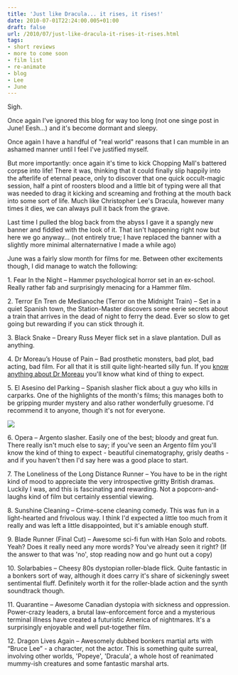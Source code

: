 ```yaml
---
title: 'Just like Dracula... it rises, it rises!'
date: 2010-07-01T22:24:00.005+01:00
draft: false
url: /2010/07/just-like-dracula-it-rises-it-rises.html
tags: 
- short reviews
- more to come soon
- film list
- re-animate
- blog
- Lee
- June
---
```


Sigh.  
  
Once again I've ignored this blog for way too long (not one singe post in June! Eesh...) and it's become dormant and sleepy.  
  
Once again I have a handful of "real world" reasons that I can mumble in an ashamed manner until I feel I've justified myself.  
  
But more importantly: once again it's time to kick Chopping Mall's battered corpse into life! There it was, thinking that it could finally slip happily into the afterlife of eternal peace, only to discover that one quick occult-magic session, half a pint of roosters blood and a little bit of typing were all that was needed to drag it kicking and screaming and frothing at the mouth back into some sort of life. Much like Christopher Lee's Dracula, however many times it dies, we can always pull it back from the grave.  
  
Last time I pulled the blog back from the abyss I gave it a spangly new banner and fiddled with the look of it. That isn't happening right now but here we go anyway... (not entirely true; I have replaced the banner with a slightly more minimal alternaternative I made a while ago)  
  
June was a fairly slow month for films for me. Between other excitements though, I did manage to watch the following:  
  
1\. Fear In the Night – Hammer psychological horror set in an ex-school. Really rather fab and surprisingly menacing for a Hammer film.  
  
2\. Terror En Tren de Medianoche (Terror on the Midnight Train) – Set in a quiet Spanish town, the Station-Master discovers some eerie secrets about a train that arrives in the dead of night to ferry the dead. Ever so slow to get going but rewarding if you can stick through it.  
  
3\. Black Snake – Dreary Russ Meyer flick set in a slave plantation. Dull as anything.  
  
4\. Dr Moreau’s House of Pain – Bad prosthetic monsters, bad plot, bad acting, bad film. For all that it is still quite light-hearted silly fun. If you [know anything about Dr Moreau](http://en.wikipedia.org/wiki/Dr_Moreau) you'll know what kind of thing to expect.  
  
5\. El Asesino del Parking – Spanish slasher flick about a guy who kills in carparks. One of the highlights of the month's films; this manages both to be gripping murder mystery and also rather wonderfully gruesome. I'd recommend it to anyone, though it's not for everyone.  
  

[![](https://blogger.googleusercontent.com/img/b/R29vZ2xl/AVvXsEgcGcu_R0R5IqA10PxjWo6JgukVxdDGefEjuvWGzUtsePLN4e_H43YqJGi_Sc6F9DvYLWBmVf0YN1LNxwZojjNW_NqmPIr8apIv79tOe7f44UNONtJy91-alw_o46tsGA2bUSwPfCtAe1g/s400/peliculas.6544.IMAGEN1.jpg)](http://picasaweb.google.com/lh/photo/GutQ-Q8dZZREv-KrQcEgze54nN1RycrV_oQh2IHYfkI?feat=embedwebsite)  

  
6\. Opera – Argento slasher. Easily one of the best; bloody and great fun. There really isn't much else to say; if you've seen an Argento film you'll know the kind of thing to expect - beautiful cinematography, grisly deaths - and if you haven't then I'd say here was a good place to start.  
  
7\. The Loneliness of the Long Distance Runner – You have to be in the right kind of mood to appreciate the very introspective gritty British dramas. Luckily I was, and this is fascinating and rewarding. Not a popcorn-and-laughs kind of film but certainly essential viewing.  
  
8\. Sunshine Cleaning – Crime-scene cleaning comedy. This was fun in a light-hearted and frivolous way. I think I'd expected a little too much from it really and was left a little disappointed, but it's amiable enough stuff.  
  
9\. Blade Runner (Final Cut) – Awesome sci-fi fun with Han Solo and robots. Yeah? Does it really need any more words? You've already seen it right? (If the answer to that was 'no', stop reading now and go hunt out a copy)  
  
10\. Solarbabies – Cheesy 80s dystopian roller-blade flick. Quite fantastic in a bonkers sort of way, although it does carry it's share of sickeningly sweet sentimental fluff. Definitely worth it for the roller-blade action and the synth soundtrack though.  
  
11\. Quarantine – Awesome Canadian dystopia with sickness and oppression. Power-crazy leaders, a brutal law-enforcement force and a mysterious terminal illness have created a futuristic America of nightmares. It's a surprisingly enjoyable and well put-together film.  
  
12\. Dragon Lives Again – Awesomely dubbed bonkers martial arts with “Bruce Lee” - a character, not the actor. This is something quite surreal, involving other worlds, 'Popeye', 'Dracula', a whole host of reanimated mummy-ish creatures and some fantastic marshal arts.